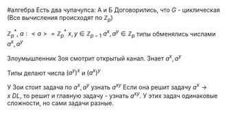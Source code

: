 #алгебра 
Есть два чупачупса: А и Б
Договорились, что $G$ - циклическая
(Все вычисления происходят по $\mathbb{Z}_p$)

$\mathbb{Z}_p^{*}, \ a: <a> = \mathbb{Z}_p^*$
$x, y \in \mathbb{Z}_{p - 1}$
$a^x, a^y \in \mathbb{Z}_{p}$
типы обменялись числами $a^x, a^y$

Злоумышленник Зоя смотрит открытый канал. Знает $a^x, a^y$

Типы делают числа $(a^y)^x$ и $(a^x)^y$

У Зои стоит задача по $a^x, a^y$ узнать $a^{xy}$
Если она решит задачу $a^x \to x\ DL$, то решит и главную задачу - узнать $a^{xy}$.
У этих задач одинаковые сложности, но сами задачи разные.